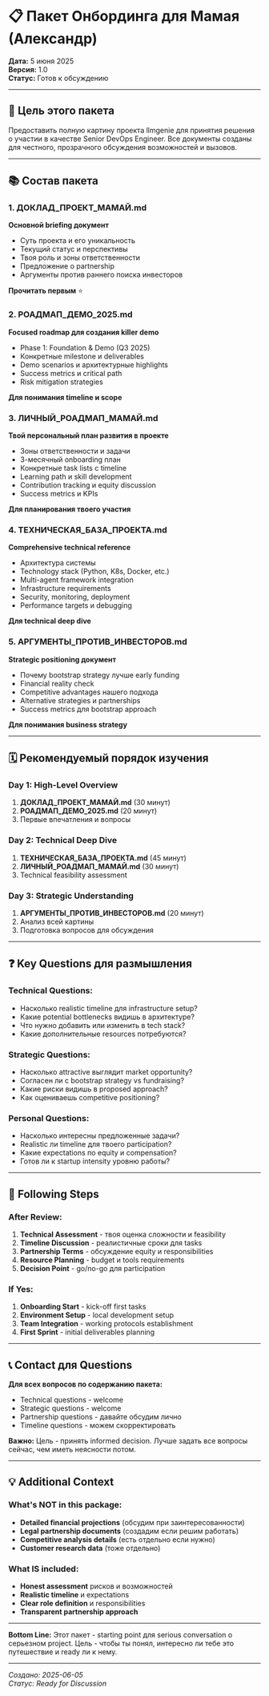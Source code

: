 # 📋 Пакет Онбординга для Мамая (Александр)

**Дата:** 5 июня 2025  
**Версия:** 1.0  
**Статус:** Готов к обсуждению

---

## 🎯 Цель этого пакета

Предоставить полную картину проекта llmgenie для принятия решения о участии в качестве Senior DevOps Engineer. Все документы созданы для честного, прозрачного обсуждения возможностей и вызовов.

---

## 📚 Состав пакета

### 1. **ДОКЛАД_ПРОЕКТ_МАМАЙ.md**
**Основной briefing документ**
- Суть проекта и его уникальность
- Текущий статус и перспективы
- Твоя роль и зоны ответственности
- Предложение о partnership
- Аргументы против раннего поиска инвесторов

**Прочитать первым** ⭐

### 2. **РОАДМАП_ДЕМО_2025.md**
**Focused roadmap для создания killer demo**
- Phase 1: Foundation & Demo (Q3 2025)
- Конкретные milestone и deliverables
- Demo scenarios и архитектурные highlights
- Success metrics и critical path
- Risk mitigation strategies

**Для понимания timeline и scope**

### 3. **ЛИЧНЫЙ_РОАДМАП_МАМАЙ.md**
**Твой персональный план развития в проекте**
- Зоны ответственности и задачи
- 3-месячный onboarding план
- Конкретные task lists с timeline
- Learning path и skill development
- Contribution tracking и equity discussion
- Success metrics и KPIs

**Для планирования твоего участия**

### 4. **ТЕХНИЧЕСКАЯ_БАЗА_ПРОЕКТА.md**
**Comprehensive technical reference**
- Архитектура системы
- Technology stack (Python, K8s, Docker, etc.)
- Multi-agent framework integration
- Infrastructure requirements
- Security, monitoring, deployment
- Performance targets и debugging

**Для technical deep dive**

### 5. **АРГУМЕНТЫ_ПРОТИВ_ИНВЕСТОРОВ.md**
**Strategic positioning документ**
- Почему bootstrap strategy лучше early funding
- Financial reality check
- Competitive advantages нашего подхода
- Alternative strategies и partnerships
- Success metrics для bootstrap approach

**Для понимания business strategy**

---

## 🗓️ Рекомендуемый порядок изучения

### Day 1: High-Level Overview
1. **ДОКЛАД_ПРОЕКТ_МАМАЙ.md** (30 минут)
2. **РОАДМАП_ДЕМО_2025.md** (20 минут)
3. Первые впечатления и вопросы

### Day 2: Technical Deep Dive  
1. **ТЕХНИЧЕСКАЯ_БАЗА_ПРОЕКТА.md** (45 минут)
2. **ЛИЧНЫЙ_РОАДМАП_МАМАЙ.md** (30 минут)
3. Technical feasibility assessment

### Day 3: Strategic Understanding
1. **АРГУМЕНТЫ_ПРОТИВ_ИНВЕСТОРОВ.md** (20 минут)
2. Анализ всей картины
3. Подготовка вопросов для обсуждения

---

## ❓ Key Questions для размышления

### Technical Questions:
- Насколько realistic timeline для infrastructure setup?
- Какие potential bottlenecks видишь в архитектуре?
- Что нужно добавить или изменить в tech stack?
- Какие дополнительные resources потребуются?

### Strategic Questions:
- Насколько attractive выглядит market opportunity?
- Согласен ли с bootstrap strategy vs fundraising?
- Какие риски видишь в proposed approach?
- Как оцениваешь competitive positioning?

### Personal Questions:
- Насколько интересны предложенные задачи?
- Realistic ли timeline для твоего participation?
- Какие expectations по equity и compensation?
- Готов ли к startup intensity уровню работы?

---

## 🤝 Following Steps

### After Review:
1. **Technical Assessment** - твоя оценка сложности и feasibility
2. **Timeline Discussion** - реалистичные сроки для tasks
3. **Partnership Terms** - обсуждение equity и responsibilities
4. **Resource Planning** - budget и tools requirements
5. **Decision Point** - go/no-go для participation

### If Yes:
1. **Onboarding Start** - kick-off first tasks
2. **Environment Setup** - local development setup
3. **Team Integration** - working protocols establishment
4. **First Sprint** - initial deliverables planning

---

## 📞 Contact для Questions

**Для всех вопросов по содержанию пакета:**
- Technical questions - welcome
- Strategic questions - welcome  
- Partnership questions - давайте обсудим лично
- Timeline questions - можем скорректировать

**Важно:** Цель - принять informed decision. Лучше задать все вопросы сейчас, чем иметь неясности потом.

---

## 💡 Additional Context

### What's NOT in this package:
- **Detailed financial projections** (обсудим при заинтересованности)
- **Legal partnership documents** (создадим если решим работать)
- **Competitive analysis details** (есть отдельно если нужно)
- **Customer research data** (тоже отдельно)

### What IS included:
- **Honest assessment** рисков и возможностей
- **Realistic timeline** и expectations
- **Clear role definition** и responsibilities
- **Transparent partnership approach**

---

**Bottom Line:** Этот пакет - starting point для serious conversation о серьезном project. Цель - чтобы ты понял, интересно ли тебе это путешествие и ready ли к нему.

---
*Создано: 2025-06-05*  
*Статус: Ready for Discussion* 